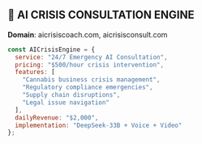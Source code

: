 ## 🚨 AI CRISIS CONSULTATION ENGINE

**Domain**: aicrisiscoach.com, aicrisisconsult.com

```javascript
const AICrisisEngine = {
  service: "24/7 Emergency AI Consultation",
  pricing: "$500/hour crisis intervention",
  features: [
    "Cannabis business crisis management",
    "Regulatory compliance emergencies",
    "Supply chain disruptions",
    "Legal issue navigation"
  ],
  dailyRevenue: "$2,000",
  implementation: "DeepSeek-33B + Voice + Video"
};
```
